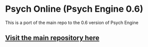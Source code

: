 # Psych Online (Psych Engine 0.6)
This is a port of the main repo to the 0.6 version of Psych Engine

## [Visit the main repository here](https://github.com/Snirozu/Funkin-Psych-Online)